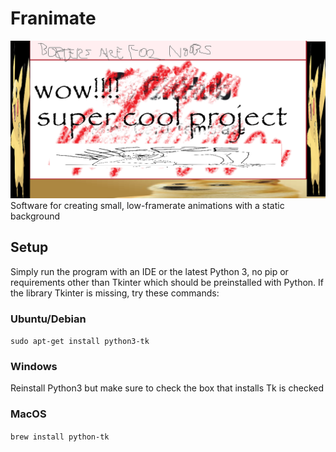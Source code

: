 # Franimate
![alt text](https://github.com/easter-eat-ser/Franimate/blob/main/icons/logo.png)
Software for creating small, low-framerate animations with a static background
## Setup
Simply run the program with an IDE or the latest Python 3, no pip or requirements other than Tkinter which should be preinstalled with Python.
If the library Tkinter is missing, try these commands:
### Ubuntu/Debian
`sudo apt-get install python3-tk `
### Windows
Reinstall Python3 but make sure to check the box that installs Tk is checked
### MacOS
`brew install python-tk`
